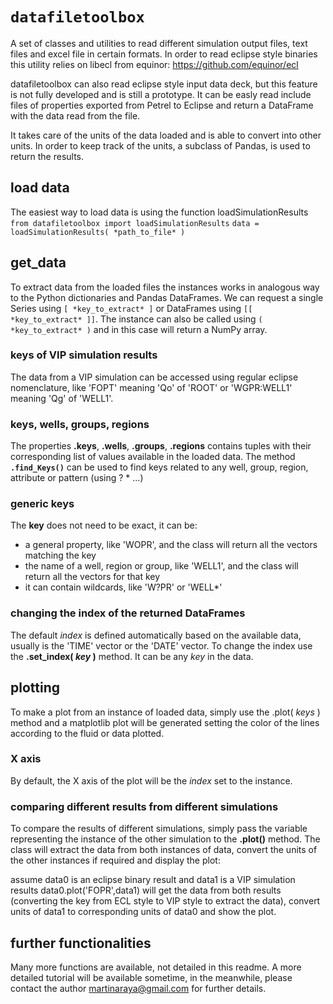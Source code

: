# `datafiletoolbox`
A set of classes and utilities to read different simulation output files, text files and excel file in certain formats.
In order to read eclipse style binaries this utility relies on libecl from equinor: https://github.com/equinor/ecl

datafiletoolbox can also read eclipse style input data deck, but this feature is not fully developed and is still a prototype. 
It can be easly read include files of properties exported from Petrel to Eclipse and return a DataFrame with the data read from the file.

It takes care of the units of the data loaded and is able to convert into other units.
In order to keep track of the units, a subclass of Pandas, is used to return the results.

## load data
The easiest way to load data is using the function loadSimulationResults
`from datafiletoolbox import loadSimulationResults`
`data = loadSimulationResults( *path_to_file* )`

## get_data
To extract data from the loaded files the instances works in analogous way to the Python dictionaries and Pandas DataFrames. 
We can request a single Series using `[ *key_to_extract* ]` or DataFrames using `[[ *key_to_extract* ]]`.
The instance can also be called using `( *key_to_extract* )` and in this case will return a NumPy array.

### keys of VIP simulation results
The data from a VIP simulation can be accessed using regular eclipse nomenclature, like 'FOPT' meaning 'Qo' of 'ROOT' or 'WGPR:WELL1' meaning 'Qg' of 'WELL1'.

### keys, wells, groups, regions
The properties **.keys**, **.wells**, **.groups**, **.regions** contains tuples with their corresponding list of values available in the loaded data. 
The method **`.find_Keys()`** can be used to find keys related to any well, group, region, attribute or pattern (using ? * ...)

### generic keys
The **key** does not need to be exact, it can be:
- a general property, like 'WOPR', and the class will return all the vectors matching the key
- the name of a well, region or group, like 'WELL1', and the class will return all the vectors for that key
- it can contain wildcards, like 'W?PR' or 'WELL*'

### changing the index of the returned DataFrames
The default *index* is defined automatically based on the available data, usually is the 'TIME' vector or the 'DATE' vector.
To change the index use the __.set_index( *key* )__ method. It can be any *key* in the data.

## plotting
To make a plot from an instance of loaded data, simply use the .plot( *keys* ) method and a matplotlib plot will be generated setting the color of the lines according to the fluid or data plotted.
### X axis
By default, the X axis of the plot will be the *index* set to the instance.
### comparing different results from different simulations
To compare the results of different simulations, simply pass the variable representing the instance of the other simulation to the __.plot()__ method. The class will extract the data from both instances of data, convert the units of the other instances if required and display the plot:

assume data0 is an eclipse binary result and data1 is a VIP simulation results
data0.plot('FOPR',data1)
will get the data from both results (converting the key from ECL style to VIP style to extract the data), convert units of data1 to corresponding units of data0 and show the plot.

## further functionalities
Many more functions are available, not detailed in this readme.
A more detailed tutorial will be available sometime, in the meanwhile, please contact the author <martinaraya@gmail.com> for further details.
